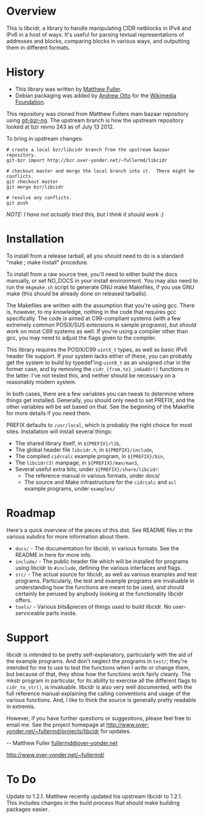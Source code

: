 # Overview

This is libcidr, a library to handle manipulating CIDR netblocks in
IPv4 and IPv6 in a host of ways.  It's useful for parsing textual
representations of addresses and blocks, comparing blocks in various
ways, and outputting them in different formats.

# History
- This library was written by [Matthew Fuller](mailto:fullermd@over-yonder.net).
- Debian packaging was added by [Andrew Otto](mailto:otto@wikimedia.org)
  for the [Wikimedia Foundation](http://wikimediafoundation.org).

This repository was cloned from Matthew Fullers main bazaar repository
using [git-bzr-ng](https://github.com/termie/git-bzr-ng).  The upstream
branch is how the upstream repository looked at bzr revno 243 as of
July 13 2012.

To bring in upstream changes:

    # create a local bzr/libcidr branch from the upstream bazaar repository.
    git-bzr import http://bzr.over-yonder.net/~fullermd/libcidr
    
    # checkout master and merge the local branch into it.  There might be conflicts.
    git checkout master
    git merge bzr/libcidr
    
    # resolve any conflicts.
    git push
  
_NOTE: I have not actually tried this, but I think it should work :)_
  

# Installation

To install from a release tarball, all you should need to do is a
standard "make ; make install" procedure.

To install from a raw source tree, you'll need to either build the docs
manually, or set NO_DOCS in your install environment.  You may also
need to run the `mkgmake.sh` script to generate GNU make Makefiles, if
you use GNU make (this should be already done on released tarballs).

The Makefiles are written with the assumption that you're using gcc.
There is, however, to my knowledge, nothing in the code that requires
gcc specifically.  The code is aimed at C99-compliant systems (with a
few extremely common POSIX/SUS extensions in sample programs), but
_should_ work on most C89 systems as well.  If you're using a compiler
other than gcc, you may need to adjust the flags given to the compiler.

This library requires the POSIX/C99 `uintX_t` types, as well as basic
IPv6 header file support.  If your system lacks either of these, you
can probably get the system to build by typedef'ing `uint8_t` as an
unsigned char in the former case, and by removing the
`cidr_{from,to}_in6addr()` functions in the latter.  I've not tested
this, and neither should be necessary on a reasonably modern system.

In both cases, there are a few variables you can tweak to determine
where things get installed.  Generally, you should only need to set
PREFIX, and the other variables will be set based on that.  See the
beginning of the Makefile for more details if you need them.

PREFIX defaults to `/usr/local`, which is probably the right choice for
most sites.  Installation will install several things:

- The shared library itself, in `${PREFIX}/lib`,
- The global header file `libcidr.h`, in `${PREFIX}/include`,
- The compiled `cidrcalc` example program, in `${PREFIX}/bin`,
- The `libcidr(3)` manpage, in `${PREFIX}/man/man3`,
- Several useful extra bits, under `${PREFIX}/share/libcidr`:
  - The reference manual in various formats, under docs/
  - The source and Make infrastructure for the `cidrcalc` and `acl` example
    programs, under `examples/`


# Roadmap

Here's a quick overview of the pieces of this dist.  See README files
in the various subdirs for more information about them.

- `docs/`    - The documentation for libcidr, in various formats.
               See the README in here for more info.
- `include/` - The public header file which will be installed for
               programs using libcidr to `#include`, defining the various
               interfaces and flags.
- `src/`     - The actual source for libcidr, as well as various examples
               and test programs.  Particularly, the test and example
               programs are invaluable in understanding how the functions
               are meant to be used, and should certainly be perused by
               anybody looking at the functionality libcidr offers.
- `tools/`   - Various bits&pieces of things used to build libcidr.  No
               user-serviceable parts inside.


# Support

libcidr is intended to be pretty self-explanatory, particularly with
the aid of the example programs.  And don't neglect the programs in
`test/`; they're intended for me to use to test the functions when I
write or change them, but because of that, they show how the functions
work fairly cleanly.  The mkstr program in particular, for its ability
to exercise all the different flags to `cidr_to_str()`, is invaluable.
libcidr is also very well documented, with the full reference manual
explaining the calling conventions and usage of the various functions.
And, I like to think the source is generally pretty readable in
extremis.

However, if you have further questions or suggestions, please feel free
to email me.  See the project homepage at
<http://www.over-yonder.net/~fullermd/projects/libcidr> for updates.

-- 
Matthew Fuller
<fullermd@over-yonder.net>

<http://www.over-yonder.net/~fullermd/>


# To Do
Update to 1.2.1.  Matthew recently updated his upstream libcidr to 1.2.1.  
This includes changes in the build process that should make building
packages easier.
